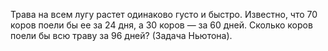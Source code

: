 Трава на всем лугу растет одинаково густо и быстро. Известно, что 70 коров поели бы ее за 24 дня, а 30 коров — за 60 дней. Сколько коров поели бы всю траву за 96 дней? (Задача Ньютона).